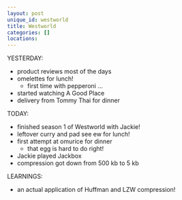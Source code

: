 ```yaml
---
layout: post
unique_id: westworld
title: Westworld
categories: []
locations: 
---
```


YESTERDAY:
* product reviews most of the days
* omelettes for lunch!
  * first time with pepperoni ...
* started watching A Good Place
* delivery from Tommy Thai for dinner

TODAY:
* finished season 1 of Westworld with Jackie!
* leftover curry and pad see ew for lunch!
* first attempt at omurice for dinner
  * that egg is hard to do right!
* Jackie played Jackbox
* compression got down from 500 kb to 5 kb

LEARNINGS:
* an actual application of Huffman and LZW compression!
